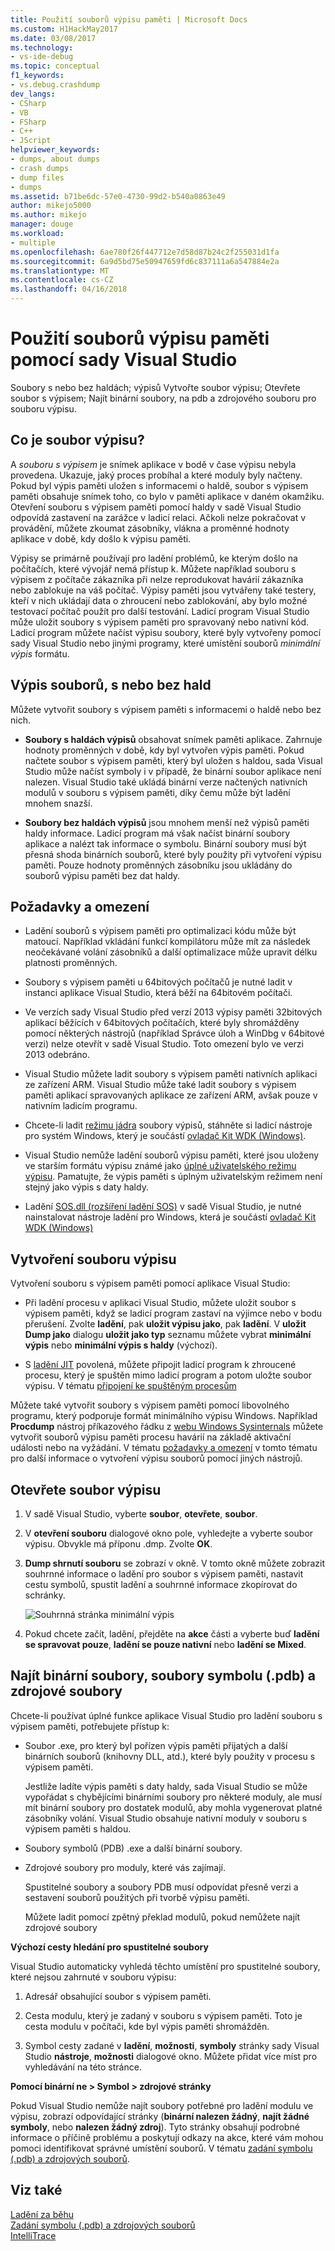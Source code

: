 ```yaml
---
title: Použití souborů výpisu paměti | Microsoft Docs
ms.custom: H1HackMay2017
ms.date: 03/08/2017
ms.technology:
- vs-ide-debug
ms.topic: conceptual
f1_keywords:
- vs.debug.crashdump
dev_langs:
- CSharp
- VB
- FSharp
- C++
- JScript
helpviewer_keywords:
- dumps, about dumps
- crash dumps
- dump files
- dumps
ms.assetid: b71be6dc-57e0-4730-99d2-b540a0863e49
author: mikejo5000
ms.author: mikejo
manager: douge
ms.workload:
- multiple
ms.openlocfilehash: 6ae780f26f447712e7d58d87b24c2f255031d1fa
ms.sourcegitcommit: 6a9d5bd75e50947659fd6c837111a6a547884e2a
ms.translationtype: MT
ms.contentlocale: cs-CZ
ms.lasthandoff: 04/16/2018
---
```

# <a name="use-dump-files-with-visual-studio"></a>Použití souborů výpisu paměti pomocí sady Visual Studio
Soubory s nebo bez haldách; výpisů Vytvořte soubor výpisu; Otevřete soubor s výpisem; Najít binární soubory, na pdb a zdrojového souboru pro souboru výpisu.
  
##  <a name="BKMK_What_is_a_dump_file_"></a> Co je soubor výpisu?  
 A *souboru s výpisem* je snímek aplikace v bodě v čase výpisu nebyla provedena. Ukazuje, jaký proces probíhal a které moduly byly načteny. Pokud byl výpis paměti uložen s informacemi o haldě, soubor s výpisem paměti obsahuje snímek toho, co bylo v paměti aplikace v daném okamžiku. Otevření souboru s výpisem paměti pomocí haldy v sadě Visual Studio odpovídá zastavení na zarážce v ladicí relaci. Ačkoli nelze pokračovat v provádění, můžete zkoumat zásobníky, vlákna a proměnné hodnoty aplikace v době, kdy došlo k výpisu paměti.  
  
 Výpisy se primárně používají pro ladění problémů, ke kterým došlo na počítačích, které vývojář nemá přístup k. Můžete například souboru s výpisem z počítače zákazníka při nelze reprodukovat havárií zákazníka nebo zablokuje na váš počítač. Výpisy paměti jsou vytvářeny také testery, kteří v nich ukládají data o zhroucení nebo zablokování, aby bylo možné testovací počítač použít pro další testování. Ladicí program Visual Studio může uložit soubory s výpisem paměti pro spravovaný nebo nativní kód. Ladicí program můžete načíst výpisu soubory, které byly vytvořeny pomocí sady Visual Studio nebo jinými programy, které umístění souborů *minimální výpis* formátu.  
  
##  <a name="BKMK_Dump_files__with_or_without_heaps"></a> Výpis souborů, s nebo bez hald  
 Můžete vytvořit soubory s výpisem paměti s informacemi o haldě nebo bez nich.  
  
-   **Soubory s haldách výpisů** obsahovat snímek paměti aplikace. Zahrnuje hodnoty proměnných v době, kdy byl vytvořen výpis paměti. Pokud načtete soubor s výpisem paměti, který byl uložen s haldou, sada Visual Studio může načíst symboly i v případě, že binární soubor aplikace není nalezen. Visual Studio také ukládá binární verze načtených nativních modulů v souboru s výpisem paměti, díky čemu může být ladění mnohem snazší.  
  
-   **Soubory bez haldách výpisů** jsou mnohem menší než výpisů paměti haldy informace. Ladicí program má však načíst binární soubory aplikace a nalézt tak informace o symbolu. Binární soubory musí být přesná shoda binárních souborů, které byly použity při vytvoření výpisu paměti. Pouze hodnoty proměnných zásobníku jsou ukládány do souborů výpisu paměti bez dat haldy.  
  
##  <a name="BKMK_Requirements_and_limitations"></a> Požadavky a omezení  
  
-   Ladění souborů s výpisem paměti pro optimalizaci kódu může být matoucí. Například vkládání funkcí kompilátoru může mít za následek neočekávané volání zásobníků a další optimalizace může upravit délku platnosti proměnných.  
  
-   Soubory s výpisem paměti u 64bitových počítačů je nutné ladit v instanci aplikace Visual Studio, která běží na 64bitovém počítači.  
  
-   Ve verzích sady Visual Studio před verzí 2013 výpisy paměti 32bitových aplikací běžících v 64bitových počítačích, které byly shromážděny pomocí některých nástrojů (například Správce úloh a WinDbg v 64bitové verzi) nelze otevřít v sadě Visual Studio. Toto omezení bylo ve verzi 2013 odebráno.  
  
-   Visual Studio můžete ladit soubory s výpisem paměti nativních aplikaci ze zařízení ARM. Visual Studio může také ladit soubory s výpisem paměti aplikací spravovaných aplikace ze zařízení ARM, avšak pouze v nativním ladicím programu.  
  
-   Chcete-li ladit [režimu jádra](http://msdn.microsoft.com/library/windows/hardware/ff551880.aspx) soubory výpisů, stáhněte si ladicí nástroje pro systém Windows, který je součástí [ovladač Kit WDK (Windows)](/windows/hardware/windows-driver-kit). 
  
-   Visual Studio nemůže ladění souborů výpisu paměti, které jsou uloženy ve starším formátu výpisu známé jako [úplné uživatelského režimu výpisu](http://msdn.microsoft.com/library/windows/hardware/ff545506.aspx). Pamatujte, že výpis paměti s úplným uživatelským režimem není stejný jako výpis s daty haldy.  
  
-   Ladění [SOS.dll (rozšíření ladění SOS)](/dotnet/framework/tools/sos-dll-sos-debugging-extension) v sadě Visual Studio, je nutné nainstalovat nástroje ladění pro Windows, která je součástí [ovladač Kit WDK (Windows)](/windows/hardware/windows-driver-kit) 
  
##  <a name="BKMK_Create_a_dump_file"></a> Vytvoření souboru výpisu  
 Vytvoření souboru s výpisem paměti pomocí aplikace Visual Studio:  
  
-   Při ladění procesu v aplikaci Visual Studio, můžete uložit soubor s výpisem paměti, když se ladicí program zastaví na výjimce nebo v bodu přerušení. Zvolte **ladění**, pak **uložit výpisu jako**, pak **ladění**. V **uložit Dump jako** dialogu **uložit jako typ** seznamu můžete vybrat **minimální výpis** nebo **minimální výpis s haldy** (výchozí).  
  
-   S [ladění JIT](../debugger/just-in-time-debugging-in-visual-studio.md) povolená, můžete připojit ladicí program k zhroucené procesu, který je spuštěn mimo ladicí program a potom uložte soubor výpisu. V tématu [připojení ke spuštěným procesům](../debugger/attach-to-running-processes-with-the-visual-studio-debugger.md)  
  
 Můžete také vytvořit soubory s výpisem paměti pomocí libovolného programu, který podporuje formát minimálního výpisu Windows. Například **Procdump** nástroj příkazového řádku z [webu Windows Sysinternals](http://technet.microsoft.com/sysinternals/default) můžete vytvořit souborů výpisu paměti procesu havárií na základě aktivační události nebo na vyžádání. V tématu [požadavky a omezení](../debugger/using-dump-files.md#BKMK_Requirements_and_limitations) v tomto tématu pro další informace o vytvoření výpisu souborů pomocí jiných nástrojů. 
  
##  <a name="BKMK_Open_a_dump_file"></a> Otevřete soubor výpisu  
  
1.  V sadě Visual Studio, vyberte **soubor**, **otevřete**, **soubor**.  
  
2.  V **otevření souboru** dialogové okno pole, vyhledejte a vyberte soubor výpisu. Obvykle má příponu .dmp. Zvolte **OK**.  
  
3.  **Dump shrnutí souboru** se zobrazí v okně. V tomto okně můžete zobrazit souhrnné informace o ladění pro soubor s výpisem paměti, nastavit cestu symbolů, spustit ladění a souhrnné informace zkopírovat do schránky.  
  
     ![Souhrnná stránka minimální výpis](../debugger/media/dbg_dump_summarypage.png "DBG_DUMP_SummaryPage")  
  
4.  Pokud chcete začít, ladění, přejděte na **akce** části a vyberte buď **ladění se spravovat pouze**, **ladění se pouze nativní** nebo **ladění se Mixed**.  
  
##  <a name="BKMK_Find_binaries__symbol___pdb__files__and_source_files"></a> Najít binární soubory, soubory symbolu (.pdb) a zdrojové soubory  
 Chcete-li používat úplné funkce aplikace Visual Studio pro ladění souboru s výpisem paměti, potřebujete přístup k:  
  
-   Soubor .exe, pro který byl pořízen výpis paměti přijatých a další binárních souborů (knihovny DLL, atd.), které byly použity v procesu s výpisem paměti.  
  
     Jestliže ladíte výpis paměti s daty haldy, sada Visual Studio se může vypořádat s chybějícími binárními soubory pro některé moduly, ale musí mít binární soubory pro dostatek modulů, aby mohla vygenerovat platné zásobníky volání. Visual Studio obsahuje nativní moduly v souboru s výpisem paměti s haldou.  
  
-   Soubory symbolů (PDB) .exe a další binární soubory.  
  
-   Zdrojové soubory pro moduly, které vás zajímají.  
  
     Spustitelné soubory a soubory PDB musí odpovídat přesně verzi a sestavení souborů použitých při tvorbě výpisu paměti.  
  
     Můžete ladit pomocí zpětný překlad modulů, pokud nemůžete najít zdrojové soubory  
  
 **Výchozí cesty hledání pro spustitelné soubory**  
  
 Visual Studio automaticky vyhledá těchto umístění pro spustitelné soubory, které nejsou zahrnuté v souboru výpisu:  
  
1.  Adresář obsahující soubor s výpisem paměti.  
  
2.  Cesta modulu, který je zadaný v souboru s výpisem paměti. Toto je cesta modulu v počítači, kde byl výpis paměti shromážděn.  
  
3.  Symbol cesty zadané v **ladění**, **možnosti**, **symboly** stránky sady Visual Studio **nástroje**, **možnosti**  dialogové okno. Můžete přidat více míst pro vyhledávání na této stránce.  
  
 **Pomocí binární ne > Symbol > zdrojové stránky**  
  
 Pokud Visual Studio nemůže najít soubory potřebné pro ladění modulu ve výpisu, zobrazí odpovídající stránky (**binární nalezen žádný**, **najít žádné symboly**, nebo **nalezen žádný zdroj**). Tyto stránky obsahují podrobné informace o příčině problému a poskytují odkazy na akce, které vám mohou pomoci identifikovat správné umístění souborů. V tématu [zadání symbolu (.pdb) a zdrojových souborů](../debugger/specify-symbol-dot-pdb-and-source-files-in-the-visual-studio-debugger.md).  
  
## <a name="see-also"></a>Viz také  
 [Ladění za běhu](../debugger/just-in-time-debugging-in-visual-studio.md)   
 [Zadání symbolu (.pdb) a zdrojových souborů](../debugger/specify-symbol-dot-pdb-and-source-files-in-the-visual-studio-debugger.md)   
 [IntelliTrace](../debugger/intellitrace.md)